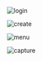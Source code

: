![login](https://user-images.githubusercontent.com/10735587/30624328-c2aa974e-9d8a-11e7-95cd-d4ae5c9869aa.PNG)

![create](https://user-images.githubusercontent.com/10735587/30624327-c29dd4fa-9d8a-11e7-86da-0b92d8d9785a.PNG)

![menu](https://user-images.githubusercontent.com/10735587/30624005-06211b26-9d89-11e7-8623-88a0e03b8e84.PNG)

![capture](https://user-images.githubusercontent.com/10735587/30624164-bf9584e8-9d89-11e7-8694-9b40e4b61cf3.PNG)
